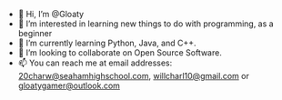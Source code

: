 - 👋 Hi, I’m @Gloaty
- 👀 I’m interested in learning new things to do with programming, as a beginner
- 🌱 I’m currently learning Python, Java, and C++.
- 💞️ I’m looking to collaborate on Open Source Software. 
- 📫 You can reach me at email addresses: 20charw@seahamhighschool.com, willcharl10@gmail.com or gloatygamer@outlook.com

<!---
Gloaty/Gloaty is a ✨ special ✨ repository because its `README.md` (this file) appears on your GitHub profile.
You can click the Preview link to take a look at your changes.
--->
